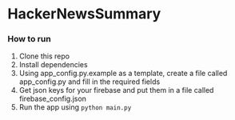 # HackerNewsSummary





### How to run
1. Clone this repo
2. Install dependencies
3. Using app_config.py.example as a template, create a file called app_config.py and fill in the required fields
4. Get json keys for your firebase and put them in a file called firebase_config.json
4. Run the app using `python main.py`
